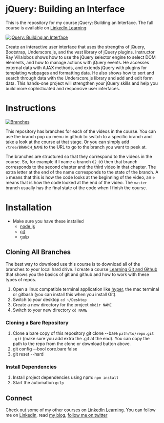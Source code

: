 #  jQuery: Building an Interface
This is the repository for my course  jQuery: Building an Interface. The full course is available on [LinkedIn Learning](https://linkedin-learning.pxf.io/c/1252977/449670/8005?u=https%3A%2F%2Fwww.linkedin.com%2Flearning%2Fjquery-building-an-interface%3Fu%3D104)

[![ jQuery: Building an Interface](http://www.raybo.org/assets/images/courses/jqueryinterface.jpg)](https://linkedin-learning.pxf.io/c/1252977/449670/8005?u=https%3A%2F%2Fwww.linkedin.com%2Flearning%2Fjquery-building-an-interface%3Fu%3D104)

Create an interactive user interface that uses the strengths of jQuery, Bootstrap, Underscore.js, and the vast library of jQuery plugins. Instructor Ray Villalobos shows how to use the jQuery selector engine to select DOM elements, and how to manage actions with jQuery events. He accesses external data with AJAX methods, and extends jQuery with plugins for templating webpages and formatting data. He also shows how to sort and search through data with the Underscore.js library and add and edit form data. This hands-one project will strengthen your jQuery skills and help you build more sophisticated and responsive user interfaces.

# Instructions

[![Branches](http://www.raybo.org/assets/images/courses/jqueryinterface.jpg)](http://pixelprowess.com/i/2018-07-13_14-10-12.png)

This repository has branches for each of the videos in the course. You can use the branch pop up menu in github to switch to a specific branch and take a look at the course at that stage. Or you can simply add `/tree/BRANCH_NAME` to the URL to go to the branch you want to peek at.

The branches are structured so that they correspond to the videos in the course. So, for example if I name a branch `02_03` then that branch corresponds to the second chapter and the third video in that chapter. The extra letter at the end of the name corresponds to the state of the branch. A `b` means that this is how the code looks at the beginning of the video, an `e` means that is how the code looked at the end of the video. The `master` branch usually has the final state of the code when I finish the course.

# Installation
- Make sure you have these installed
	- [node.js](http://nodejs.org/)
	- [git](http://git-scm.com/)
	- [gulp](http://git-scm.com/)

## Cloning All Branches
The best way to download use this course is to download all of the branches to your local hard drive. I create a course [Learning Git and Github](https://www.linkedin.com/learning/learning-git-and-github) that shows you the basics of git and github and how to work with these types of repos.

1. Open a linux compatible terminal application like [hyper](https://hyper.is/), the mac terminal or gitbash (you can install this when you install Git).
1. Switch to your desktop `cd ~/Desktop`
1. Create a new directory for the project `mkdir NAME`
1. Switch to your new directory `cd NAME`

### Cloning a Bare Repository
1. Clone a bare copy of this repository git clone --bare `path/to/repo.git .git` (make sure you add extra the .git at the end). You can copy the path to the repo from the clone or download button above.
1. git config --bool core.bare false
1. git reset --hard 

### Install Dependencies
1. Install project dependencies using npm: `npm install`
1. Start the automation `gulp`

## Connect
Check out some of my other courses on [LinkedIn Learning](https://linkedin-learning.pxf.io/c/1252977/449670/8005?u=https%3A%2F%2Fwww.linkedin.com%2Flearning%2Finstructors%2Fray-villalobos). You can follow me on [LinkedIn](https://www.linkedin.com/in/planetoftheweb/), read [my blog](http://raybo.org), [follow me on twitter](http://twitter.com/planetoftheweb)
